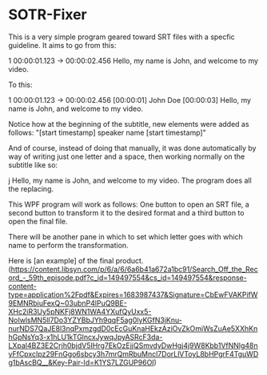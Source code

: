 # SOTR-Fixer

This is a very simple program geared toward SRT files with a specfic guideline. It aims to go from this:

1
00:00:01.123 -> 00:00:02.456
Hello, my name is John, and welcome to my video.

To this:

1
00:00:01.123 -> 00:00:02.456
[00:00:01] John Doe [00:00:03] Hello, my name is John, and welcome to my video.


Notice how at the beginning of the subtitle, new elements were added as follows: "[start timestamp] speaker name [start timestamp]"

And of course, instead of doing that manually, it was done automatically by way of writing just one letter and a space, then working normally on the subtitle like so:

j Hello, my name is John, and welcome to my video. The program does all the replacing.


This WPF program will work as follows: One button to open an SRT file, a second button to transform it to the desired format and a third button to open the final file.

There will be another pane in which to set which letter goes with which name to perform the transformation.

Here is [an example] of the final product. (https://content.libsyn.com/p/6/a/6/6a6b41a672a1bc91/Search_Off_the_Record_-_59th_episode.pdf?c_id=149497554&cs_id=149497554&response-content-type=application%2Fpdf&Expires=1683987437&Signature=CbEwFVAKPifW9EMNRbiuFexQ~03ubnP4lPuQ9BE-XHc2iR3Uy5pNKFj8WN1WA4YXufQyUxx5-NoIwlsMN5ll7Do3YZYBbJYh9qqF5ag0lyKGfN3jKnu-nurNDS7QaJE8l3nqPxmzgdD0cEcGuKnaHEkzAziOvZkOmjWsZuAe5XXhKnhGpNsYq3-x1hLU1kTGlncxJywqJpyASRcF3da-LXpal4BZ3E2Crjh0bjdV5IHrg7EkOzEjjQSmvdyDwHgj4j9W8Kbb1VfNNlg48nyFfCpxcIpz29FnGgo6sbcy3h7mrQmRbuMncl7DorLlVToyL8bHPgrF4TguWDg1bAscBQ__&Key-Pair-Id=K1YS7LZGUP96OI)
